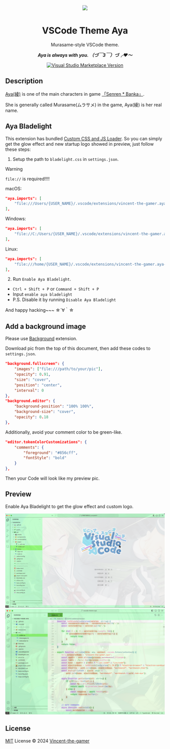 <div align="center" style="padding: 5px;">
    <img src="./.github/aya.png"/>
</div>

<h1 align="center">VSCode Theme Aya</h1>

<p align="center">
    Murasame-style VSCode theme.
</p>

<p align="center">
    <b>
        <i>
            Aya is always with you. （づ￣3￣）づ╭❤～
        </i>
    </b>
</p>

<p align="center">
<a href="https://marketplace.visualstudio.com/items?itemName=vincent-the-gamer.aya" target="__blank"><img src="https://img.shields.io/visual-studio-marketplace/v/vincent-the-gamer.aya.svg?color=violet&amp;label=VS%20Code%20Marketplace&logo=visual-studio-code" alt="Visual Studio Marketplace Version" /></a>
</p>


## Description
[Aya(綾)](https://senren.nekonyansoft.com/chara.html) is one of the main characters in game [「Senren * Banka」](https://store.steampowered.com/app/1144400/SenrenBanka/).

She is generally called Murasame(ムラサメ) in the game, Aya(綾) is her real name.

## Aya Bladelight
This extension has bundled [Custom CSS and JS Loader](https://github.com/be5invis/vscode-custom-css). So you can simply get the glow effect and new startup logo showed in preview, just follow these steps:

1. Setup the path to `bladelight.css` in `settings.json`.

> [!WARNING]
> `file://` is required!!!!

macOS:

```json
"aya.imports": [
    "file:///Users/{USER_NAME}/.vscode/extensions/vincent-the-gamer.aya-{plugin-version}/bladelight.css"
],
```

Windows: 
```json
"aya.imports": [
    "file://C:/Users/{USER_NAME}/.vscode/extensions/vincent-the-gamer.aya-{plugin-version}/bladelight.css"
],
```

Linux:

```json
"aya.imports": [
    "file:///home/{USER_NAME}/.vscode/extensions/vincent-the-gamer.aya-{plugin-version}/bladelight.css"
],
```

2. Run `Enable Aya Bladelight`.
- `Ctrl + Shift + P` or `Command + Shift + P`
- Input `enable aya bladelight`
- P.S. Disable it by running `Disable Aya Bladelight`

And happy hacking~~~ ☆´∀｀☆

## Add a background image
Please use [Background](https://github.com/shalldie/vscode-background) extension.

Download pic from the top of this document, then add these codes to `settings.json`.
```json
"background.fullscreen": {
    "images": ["file:///path/to/your/pic"],
    "opacity": 0.91,
    "size": "cover",
    "position": "center",
    "interval": 0
},
"background.editor": {
    "background-position": "100% 100%",
    "background-size": "cover",
    "opacity": 0.18
},
```

Additionally, avoid your comment color to be green-like.
```json
"editor.tokenColorCustomizations": {
    "comments": {
        "foreground": "#856cff",
        "fontStyle": "bold"
    }
},
```

Then your Code will look like my preview pic.

## Preview
Enable Aya Bladelight to get the glow effect and custom logo.

![preview](./.github/preview.png)
![preview2](./.github/preview-2.png)

## License

[MIT](./LICENSE) License © 2024 [Vincent-the-gamer](https://github.com/Vincent-the-gamer)
